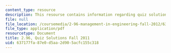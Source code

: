 ```yaml
---
content_type: resource
description: This resourse contains information regarding quiz solutions fall 2011.
file: null
file_location: /coursemedia/2-96-management-in-engineering-fall-2012/637177fa87e0d5aa2d905acfc155c318_MIT2_96F12_quiz11s.pdf
file_type: application/pdf
resourcetype: Document
title: 2.96, Quiz Solutions Fall 2011
uid: 637177fa-87e0-d5aa-2d90-5acfc155c318
---
```

